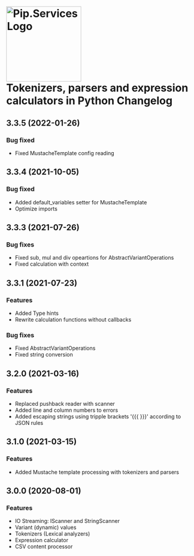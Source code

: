 # <img src="https://uploads-ssl.webflow.com/5ea5d3315186cf5ec60c3ee4/5edf1c94ce4c859f2b188094_logo.svg" alt="Pip.Services Logo" width="200"> <br/> Tokenizers, parsers and expression calculators in Python Changelog

## <a name="3.3.5"></a> 3.3.5 (2022-01-26)

### Bug fixed
* Fixed MustacheTemplate config reading

## <a name="3.3.4"></a> 3.3.4 (2021-10-05)

### Bug fixed
* Added default_variables setter for MustacheTemplate
* Optimize imports

## <a name="3.3.3"></a> 3.3.3 (2021-07-26)

### Bug fixes
* Fixed sub, mul and div opeartions for AbstractVariantOperations
* Fixed calculation with context

## <a name="3.3.1"></a> 3.3.1 (2021-07-23)

### Features
* Added Type hints
* Rewrite calculation functions without callbacks

### Bug fixes
* Fixed AbstractVariantOperations
* Fixed string conversion

## <a name="3.2.0"></a> 3.2.0 (2021-03-16)

### Features
* Replaced pushback reader with scanner
* Added line and column numbers to errors
* Added escaping strings using tripple brackets '{{{ }}}' according to JSON rules

## <a name="3.1.0"></a> 3.1.0 (2021-03-15)

### Features
* Added Mustache template processing with tokenizers and parsers

## <a name="3.0.0"></a> 3.0.0 (2020-08-01)

### Features
* IO Streaming: IScanner and StringScanner
* Variant (dynamic) values
* Tokenizers (Lexical analyzers)
* Expression calculator
* CSV content processor